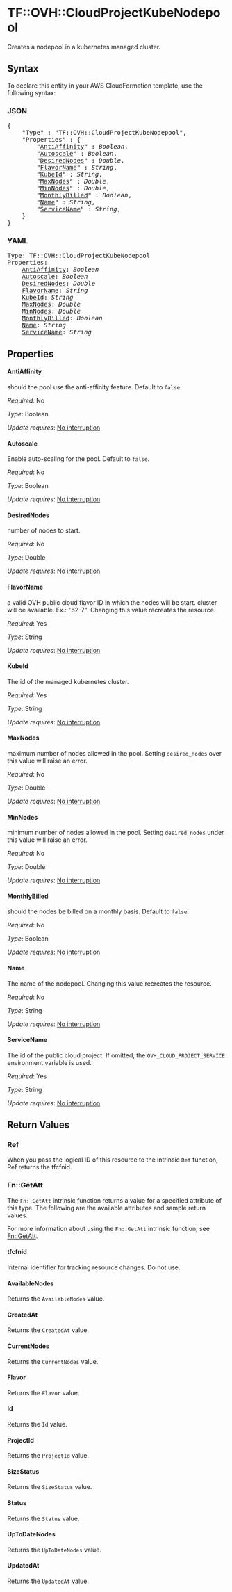 # TF::OVH::CloudProjectKubeNodepool

Creates a nodepool in a kubernetes managed cluster.

## Syntax

To declare this entity in your AWS CloudFormation template, use the following syntax:

### JSON

<pre>
{
    "Type" : "TF::OVH::CloudProjectKubeNodepool",
    "Properties" : {
        "<a href="#antiaffinity" title="AntiAffinity">AntiAffinity</a>" : <i>Boolean</i>,
        "<a href="#autoscale" title="Autoscale">Autoscale</a>" : <i>Boolean</i>,
        "<a href="#desirednodes" title="DesiredNodes">DesiredNodes</a>" : <i>Double</i>,
        "<a href="#flavorname" title="FlavorName">FlavorName</a>" : <i>String</i>,
        "<a href="#kubeid" title="KubeId">KubeId</a>" : <i>String</i>,
        "<a href="#maxnodes" title="MaxNodes">MaxNodes</a>" : <i>Double</i>,
        "<a href="#minnodes" title="MinNodes">MinNodes</a>" : <i>Double</i>,
        "<a href="#monthlybilled" title="MonthlyBilled">MonthlyBilled</a>" : <i>Boolean</i>,
        "<a href="#name" title="Name">Name</a>" : <i>String</i>,
        "<a href="#servicename" title="ServiceName">ServiceName</a>" : <i>String</i>,
    }
}
</pre>

### YAML

<pre>
Type: TF::OVH::CloudProjectKubeNodepool
Properties:
    <a href="#antiaffinity" title="AntiAffinity">AntiAffinity</a>: <i>Boolean</i>
    <a href="#autoscale" title="Autoscale">Autoscale</a>: <i>Boolean</i>
    <a href="#desirednodes" title="DesiredNodes">DesiredNodes</a>: <i>Double</i>
    <a href="#flavorname" title="FlavorName">FlavorName</a>: <i>String</i>
    <a href="#kubeid" title="KubeId">KubeId</a>: <i>String</i>
    <a href="#maxnodes" title="MaxNodes">MaxNodes</a>: <i>Double</i>
    <a href="#minnodes" title="MinNodes">MinNodes</a>: <i>Double</i>
    <a href="#monthlybilled" title="MonthlyBilled">MonthlyBilled</a>: <i>Boolean</i>
    <a href="#name" title="Name">Name</a>: <i>String</i>
    <a href="#servicename" title="ServiceName">ServiceName</a>: <i>String</i>
</pre>

## Properties

#### AntiAffinity

should the pool use the anti-affinity feature. Default to `false`.

_Required_: No

_Type_: Boolean

_Update requires_: [No interruption](https://docs.aws.amazon.com/AWSCloudFormation/latest/UserGuide/using-cfn-updating-stacks-update-behaviors.html#update-no-interrupt)

#### Autoscale

Enable auto-scaling for the pool. Default to `false`.

_Required_: No

_Type_: Boolean

_Update requires_: [No interruption](https://docs.aws.amazon.com/AWSCloudFormation/latest/UserGuide/using-cfn-updating-stacks-update-behaviors.html#update-no-interrupt)

#### DesiredNodes

number of nodes to start.

_Required_: No

_Type_: Double

_Update requires_: [No interruption](https://docs.aws.amazon.com/AWSCloudFormation/latest/UserGuide/using-cfn-updating-stacks-update-behaviors.html#update-no-interrupt)

#### FlavorName

a valid OVH public cloud flavor ID in which the nodes will be start.
cluster will be available. Ex.: "b2-7". Changing this value recreates the resource.

_Required_: Yes

_Type_: String

_Update requires_: [No interruption](https://docs.aws.amazon.com/AWSCloudFormation/latest/UserGuide/using-cfn-updating-stacks-update-behaviors.html#update-no-interrupt)

#### KubeId

The id of the managed kubernetes cluster.

_Required_: Yes

_Type_: String

_Update requires_: [No interruption](https://docs.aws.amazon.com/AWSCloudFormation/latest/UserGuide/using-cfn-updating-stacks-update-behaviors.html#update-no-interrupt)

#### MaxNodes

maximum number of nodes allowed in the pool.
Setting `desired_nodes` over this value will raise an error.

_Required_: No

_Type_: Double

_Update requires_: [No interruption](https://docs.aws.amazon.com/AWSCloudFormation/latest/UserGuide/using-cfn-updating-stacks-update-behaviors.html#update-no-interrupt)

#### MinNodes

minimum number of nodes allowed in the pool.
Setting `desired_nodes` under this value will raise an error.

_Required_: No

_Type_: Double

_Update requires_: [No interruption](https://docs.aws.amazon.com/AWSCloudFormation/latest/UserGuide/using-cfn-updating-stacks-update-behaviors.html#update-no-interrupt)

#### MonthlyBilled

should the nodes be billed on a monthly basis. Default to `false`.

_Required_: No

_Type_: Boolean

_Update requires_: [No interruption](https://docs.aws.amazon.com/AWSCloudFormation/latest/UserGuide/using-cfn-updating-stacks-update-behaviors.html#update-no-interrupt)

#### Name

The name of the nodepool.
Changing this value recreates the resource.

_Required_: No

_Type_: String

_Update requires_: [No interruption](https://docs.aws.amazon.com/AWSCloudFormation/latest/UserGuide/using-cfn-updating-stacks-update-behaviors.html#update-no-interrupt)

#### ServiceName

The id of the public cloud project. If omitted,
the `OVH_CLOUD_PROJECT_SERVICE` environment variable is used.

_Required_: Yes

_Type_: String

_Update requires_: [No interruption](https://docs.aws.amazon.com/AWSCloudFormation/latest/UserGuide/using-cfn-updating-stacks-update-behaviors.html#update-no-interrupt)

## Return Values

### Ref

When you pass the logical ID of this resource to the intrinsic `Ref` function, Ref returns the tfcfnid.

### Fn::GetAtt

The `Fn::GetAtt` intrinsic function returns a value for a specified attribute of this type. The following are the available attributes and sample return values.

For more information about using the `Fn::GetAtt` intrinsic function, see [Fn::GetAtt](https://docs.aws.amazon.com/AWSCloudFormation/latest/UserGuide/intrinsic-function-reference-getatt.html).

#### tfcfnid

Internal identifier for tracking resource changes. Do not use.

#### AvailableNodes

Returns the <code>AvailableNodes</code> value.

#### CreatedAt

Returns the <code>CreatedAt</code> value.

#### CurrentNodes

Returns the <code>CurrentNodes</code> value.

#### Flavor

Returns the <code>Flavor</code> value.

#### Id

Returns the <code>Id</code> value.

#### ProjectId

Returns the <code>ProjectId</code> value.

#### SizeStatus

Returns the <code>SizeStatus</code> value.

#### Status

Returns the <code>Status</code> value.

#### UpToDateNodes

Returns the <code>UpToDateNodes</code> value.

#### UpdatedAt

Returns the <code>UpdatedAt</code> value.

